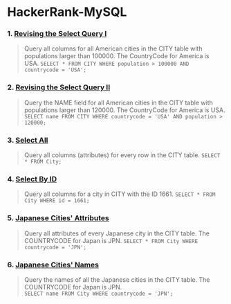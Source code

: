 # HackerRank-MySQL

### 1. [Revising the Select Query I](https://www.hackerrank.com/challenges/revising-the-select-query/problem?isFullScreen=true)
> Query all columns for all American cities in the CITY table with populations larger than 100000. The CountryCode for America is USA.
  `SELECT * FROM CITY WHERE population > 100000 AND countrycode = 'USA';`
### 2. [Revising the Select Query II](https://www.hackerrank.com/challenges/revising-the-select-query-2/problem?isFullScreen=true)
> Query the NAME field for all American cities in the CITY table with populations larger than 120000. The CountryCode for America is USA.
 `SELECT name FROM CITY WHERE countrycode = 'USA' AND population > 120000;`
### 3. [Select All](https://www.hackerrank.com/challenges/select-all-sql/problem?isFullScreen=true)
> Query all columns (attributes) for every row in the CITY table.
 `SELECT * FROM City;`
### 4. [Select By ID](https://www.hackerrank.com/challenges/select-by-id/problem?isFullScreen=true)
> Query all columns for a city in CITY with the ID 1661.
 `SELECT * FROM City WHERE id = 1661;`
### 5. [Japanese Cities' Attributes](https://www.hackerrank.com/challenges/japanese-cities-attributes/problem?isFullScreen=true)
> Query all attributes of every Japanese city in the CITY table. The COUNTRYCODE for Japan is JPN.
 `SELECT * FROM City WHERE countrycode = 'JPN';`
### 6. [Japanese Cities' Names](https://www.hackerrank.com/challenges/japanese-cities-name/problem?isFullScreen=true)
> Query the names of all the Japanese cities in the CITY table. The COUNTRYCODE for Japan is JPN.<br>
 `SELECT name FROM City WHERE countrycode = 'JPN';`
